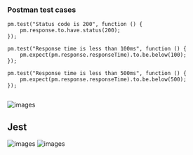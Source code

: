 ### Postman test cases

```
pm.test("Status code is 200", function () {
    pm.response.to.have.status(200);
});

pm.test("Response time is less than 100ms", function () {
    pm.expect(pm.response.responseTime).to.be.below(100);
});

pm.test("Response time is less than 500ms", function () {
    pm.expect(pm.response.responseTime).to.be.below(500);
});


```

![images](/images/postman.png)

## Jest

![images](/images/jest.png)
![images](/images/jestcoverage.png)
